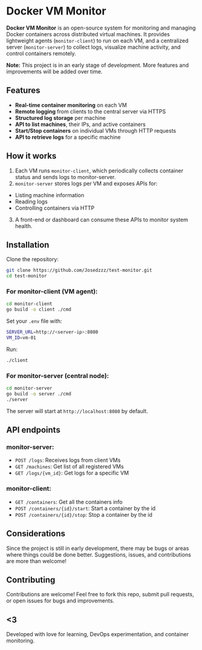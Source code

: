 # Docker VM Monitor

**Docker VM Monitor** is an open-source system for monitoring and managing Docker containers across distributed virtual machines. It provides lightweight agents (`monitor-client`) to run on each VM, and a centralized server (`monitor-server`) to collect logs, visualize machine activity, and control containers remotely.

**Note:** This project is in an early stage of development. More features and improvements will be added over time.

## Features

- **Real-time container monitoring** on each VM
- **Remote logging** from clients to the central server via HTTPS
- **Structured log storage** per machine
- **API to list machines**, their IPs, and active containers
- **Start/Stop containers** on individual VMs through HTTP requests
- **API to retrieve logs** for a specific machine

## How it works

1. Each VM runs `monitor-client`, which periodically collects container status and sends logs to monitor-server.
2. `monitor-server` stores logs per VM and exposes APIs for:

- Listing machine information
- Reading logs
- Controlling containers via HTTP

3. A front-end or dashboard can consume these APIs to monitor system health.

## Installation

Clone the repository:

```bash
git clone https://github.com/Josedzzz/test-monitor.git
cd test-monitor
```

### For monitor-client (VM agent):

```bash
cd monitor-client
go build -o client ./cmd
```

Set your `.env` file with:

```bash
SERVER_URL=http://<server-ip>:8080
VM_ID=vm-01
```

Run:

```bash
./client
```

### For monitor-server (central node):

```bash
cd monitor-server
go build -o server ./cmd
./server
```

The server will start at `http://localhost:8080` by default.

## API endpoints

### monitor-server:

- `POST /logs`: Receives logs from client VMs
- `GET /machines`: Get list of all registered VMs
- `GET /logs/{vm_id}`: Get logs for a specific VM

### monitor-client:

- `GET /containers`: Get all the containers info
- `POST /containers/{id}/start`: Start a container by the id
- `POST /containers/{id}/stop`: Stop a container by the id

## Considerations

Since the project is still in early development, there may be bugs or areas where things could be done better. Suggestions, issues, and contributions are more than welcome!

## Contributing

Contributions are welcome! Feel free to fork this repo, submit pull requests, or open issues for bugs and improvements.

## <3

Developed with love for learning, DevOps experimentation, and container monitoring.
